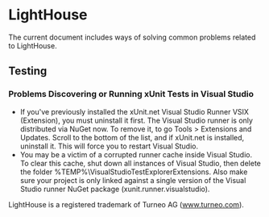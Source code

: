 # LightHouse

The current document includes ways of solving common problems related to LightHouse.

## Testing

### Problems Discovering or Running xUnit Tests in Visual Studio 

- If you've previously installed the xUnit.net Visual Studio Runner VSIX (Extension), you must uninstall it first. The Visual Studio runner is only distributed via NuGet now. To remove it, to go Tools > Extensions and Updates. Scroll to the bottom of the list, and if xUnit.net is installed, uninstall it. This will force you to restart Visual Studio.
- You may be a victim of a corrupted runner cache inside Visual Studio. To clear this cache, shut down all instances of Visual Studio, then delete the folder %TEMP%\VisualStudioTestExplorerExtensions. Also make sure your project is only linked against a single version of the Visual Studio runner NuGet package (xunit.runner.visualstudio).

LightHouse is a registered trademark of Turneo AG (www.turneo.com).


